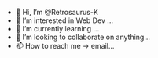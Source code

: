 - 👋 Hi, I’m @Retrosaurus-K
- 👀 I’m interested in Web Dev ...
- 🌱 I’m currently learning ...
- 💞️ I’m looking to collaborate on anything...
- 📫 How to reach me -> email...

<!---
Retrosaurus-K/Retrosaurus-K is a ✨ special ✨ repository because its `README.md` (this file) appears on your GitHub profile.
You can click the Preview link to take a look at your changes.
--->
